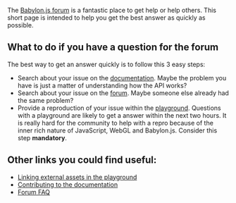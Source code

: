 The [Babylon.js forum](https://forum.babylonjs.com) is a fantastic place to get help or help others.
This short page is intended to help you get the best answer as quickly as possible.

## What to do if you have a question for the forum

The best way to get an answer quickly is to follow this 3 easy steps:
- Search about your issue on the [documentation](https://doc.babylonjs.com). Maybe the problem you have is just a matter of understanding how the API works?
- Search about your issue on the [forum](https://forum.babylonjs.com). Maybe someone else already had the same problem?
- Provide a reproduction of your issue within the [playground](https://playground.babylonjs.com). Questions with a playground are likely to get a answer within the next two hours. It is really hard for the community to help with a repro because of the inner rich nature of JavaScript, WebGL and Babylon.js. Consider this step **mandatory**.

## Other links you could find useful:

- [Linking external assets in the playground](https://doc.babylonjs.com/resources/external_pg_assets)
- [Contributing to the documentation](https://doc.babylonjs.com/how_to/contribute_to_documentation)
- [Forum FAQ](https://forum.babylonjs.com/faq)